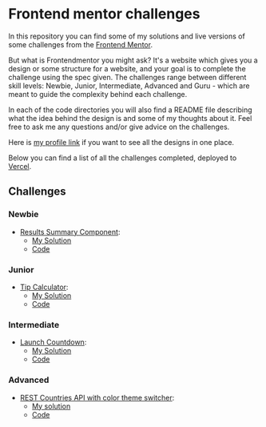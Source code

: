 # Frontend mentor challenges

In this repository you can find some of my solutions and live versions of some challenges from the [Frontend Mentor](https://www.frontendmentor.io/).

But what is Frontendmentor you might ask?
It's a website which gives you a design or some structure for a website, and your goal is to complete the challenge using the spec given.
The challenges range between different skill levels: Newbie, Junior, Intermediate, Advanced and Guru - which are meant to guide the complexity behind each challenge.

In each of the code directories you will also find a README file describing what the idea behind the design is and some of my thoughts about it.
Feel free to ask me any questions and/or give advice on the challenges.

Here is [my profile link](https://www.frontendmentor.io/profile/yehoki) if you want to see all the designs in one place.

Below you can find a list of all the challenges completed, deployed to [Vercel](https://vercel.com/).

## Challenges

### Newbie

- [Results Summary Component](https://www.frontendmentor.io/challenges/results-summary-component-CE_K6s0maV):
  - [My Solution](https://results-summary-component-psi-blue.vercel.app/)
  - [Code](https://github.com/yehoki/results-summary-component)

### Junior

- [Tip Calculator](https://www.frontendmentor.io/challenges/tip-calculator-app-ugJNGbJUX):
  - [My Solution](https://tip-calculator-phi-henna.vercel.app/)
  - [Code](https://github.com/yehoki/frontend-mentor-challenges/tree/main/tip-calculator)

### Intermediate

- [Launch Countdown](https://www.frontendmentor.io/challenges/launch-countdown-timer-N0XkGfyz-):
  - [My Solution](https://launch-countdown-flame.vercel.app/)
  - [Code](https://github.com/yehoki/frontend-mentor-challenges/tree/main/launch-countdown)

### Advanced

- [REST Countries API with color theme switcher](https://www.frontendmentor.io/challenges/rest-countries-api-with-color-theme-switcher-5cacc469fec04111f7b848ca):
  - [My solution](https://countries-api-bice-six.vercel.app/)
  - [Code](https://github.com/yehoki/frontend-mentor-challenges/tree/main/countries-api)
